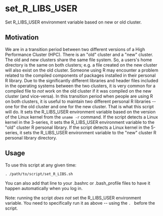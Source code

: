 # set_R_LIBS_USER
Set R_LIBS_USER environment variable based on new or old cluster.

## Motivation

We are in a transition period between two different versions of a High Performance Cluster (HPC).
There is an "old" cluster and a "new" cluster. The old and new clusters share the same file system. So, a users's home directory is the same on both clusters; e.g. a file created on the new cluster will also exist on the old cluster. Someone using R may encounter a problem related to the compiled components of packages installed in their personal R library. Due to the significantly different libraries and header files included in the operating systems between the two clusters, it is very common for a compiled file to *not* work on the old cluster if it was compiled on the new cluster (and vice-versa). In this transition period when people are using R on both clusters, it is useful to maintain two different personal R libraries -- one for the old cluster and one for the new cluster. That is what this script will do. It sets the R_LIBS_USER environment variable based on the version of the Linux kernel from the `uname -r` command. If the script detects a Linux kernel in the 3-series, it sets the R_LIBS_USER environment variable to the "old" cluster R personal library. If the script detects a Linux kernel in the 5-series, it sets the R_LIBS_USER environment variable to the "new" cluster R personal library directory.

## Usage

To use this script at any given time:

`. /path/to/script/set_R_LIBS.sh`

You can also add that line to your .bashrc or .bash_profile files to have it happen automatically when you log in.

Note: running the script *does not* set the R_LIBS_USER environment variable.
You need to specifically run it as above -- using the `. ` before the script.

